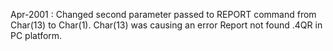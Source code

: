 Apr-2001 : Changed second parameter passed to REPORT command from Char(13) to Char(1). Char(13) was causing an error  Report not found .4QR in PC platform.